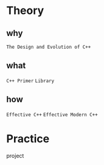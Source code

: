# Theory
## why
`The Design and Evolution of C++`

## what
`C++ Primer`
`Library`

## how
`Effective C++`
`Effective Modern C++`

# Practice
project